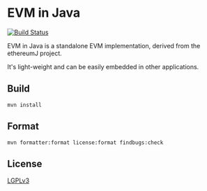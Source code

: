 # EVM in Java

[![Build Status](https://travis-ci.org/semuxproject/evm.svg?branch=master)](https://travis-ci.org/semuxproject/evm)

EVM in Java is a standalone EVM implementation, derived from the ethereumJ project.

It's light-weight and can be easily embedded in other applications.


## Build

```
mvn install
```


## Format

```
mvn formatter:format license:format findbugs:check
```


## License

[LGPLv3](./LICENSE)